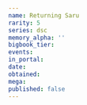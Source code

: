 ```yaml
---
name: Returning Saru
rarity: 5
series: dsc
memory_alpha: ''
bigbook_tier:
events:
in_portal:
date:
obtained:
mega:
published: false
---
```

